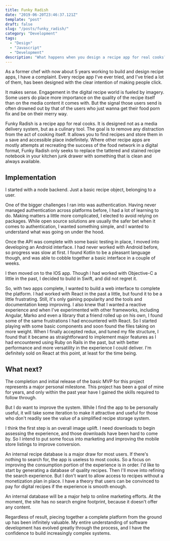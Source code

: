 ```yaml
---
title: Funky Radish
date: "2019-06-20T23:46:37.121Z"
template: "post"
draft: false
slug: "/posts/funky_radish/"
category: "Development"
tags:
  - "Design"
  - "Javascript"
  - "Development"
description: "What happens when you design a recipe app for real cooks?"
---
```


As a former chef with now about 5 years working to build and design recipe apps, I have a complaint. Every recipe app I've ever tried, and I've tried a lot of them, has been designed with the clear intention of making people click.

It makes sense. Engagement in the digital recipe world is fueled by imagery. Some users do place more importance on the quality of the recipe itself than on the media content it comes with. But the signal those users send is often drowned out by that of the users who just wanna get their food porn fix and be on their merry way.

Funky Radish is a recipe app for real cooks. It is designed not as a media delivery system, but as a culinary tool. The goal is to remove any distraction from the act of cooking itself. It allows you to find recipes and store them in a save and accessible place indefinitely. Where other recipe apps are mostly attempts at recreating the success of the food network in a digital format, Funky Radish only seeks to replace the tattered and stained recipe notebook in your kitchen junk drawer with something that is clean and always available.

## Implementation

I started with a node backend. Just a basic recipe object, belonging to a user.

One of the bigger challenges I ran into was authentication. Having never managed authentication across platforms before, I had a lot of learning to do. Making matters a little more complicated, I elected to avoid relying on packages. While open source solutions are usually the safer bet when it comes to authentication, I wanted something simple, and I wanted to understand what was going on under the hood.

Once the API was complete with some basic testing in place, I moved into developing an Android interface. I had never worked with Android before, so progress was slow at first. I found Kotlin to be a pleasant language though, and was able to cobble together a basic interface in a couple of weeks.

I then moved on to the IOS app. Though I had worked with Objective-C a little in the past, I decided to build in Swift, and did not regret it.

So, with two apps complete, I wanted to build a web interface to complete the platform. I had worked with React in the past a little, but found it to be a little frustrating. Still, it's only gaining popularity and the tools and documentation keep improving. I also knew that I wanted a reactive experience and when I've experimented with other frameworks, including Angular, Marko and even a library that a friend rolled up on his own, I found some of the same frustrations I had encountered with React. So I started playing with some basic components and soon found the files taking on more weight. When I finally accepted redux, and tuned my file structure, I found that it became as straightforward to implement major features as I had encountered using Ruby on Rails in the past, but with better performance and more versatility in the experience I could deliver. I'm definitely sold on React at this point, at least for the time being.

## What next?

The completion and initial release of the basic MVP for this project represents a major personal milestone. This project has been a goal of mine for years, and only within the past year have I gained the skills required to follow through.

But I do want to improve the system. While I find the app to be personally useful, it will take some iteration to make it attractive and useful for those who don't readily see the value of a simplified recipe storage system.

I think the first step is an overall image uplift. I need downloads to begin assessing the experience, and those downloads have been hard to come by. So I intend to put some focus into marketing and improving the mobile store listings to improve conversion.

An internal recipe database is a major draw for most users. If there's nothing to search for, the app is useless to most cooks. So a focus on improving the consumption portion of the experience is in order. I'd like to start by generating a database of quality recipes. Then I'll move into refining the search experience. But I don't want to allow access to recipes without a monetization plan in place. I have a theory that users can be convinced to pay for digital recipes if the experience is smooth enough.

An internal database will be a major help to online marketing efforts. At the moment, the site has no search engine footprint, because it doesn't offer any content.

Regardless of result, piecing together a complete platform from the ground up has been infinitely valuable. My entire understanding of software development has evolved greatly through the process, and I have the confidence to build increasingly complex systems.

